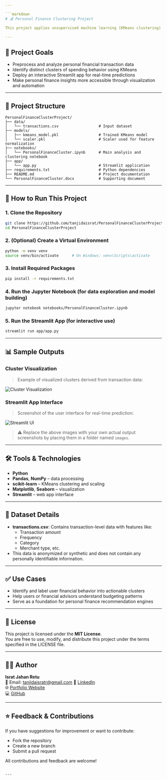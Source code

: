 ```yaml
---

```markdown
# 💰 Personal Finance Clustering Project

This project applies unsupervised machine learning (KMeans clustering) to personal finance transaction data to uncover behavioral patterns in spending habits. It also includes a Streamlit web application that allows users to input their own data and receive cluster predictions in real time.

---
```


## 📌 Project Goals

- Preprocess and analyze personal financial transaction data
- Identify distinct clusters of spending behavior using KMeans
- Deploy an interactive Streamlit app for real-time predictions
- Make personal finance insights more accessible through visualization and automation

---

## 📁 Project Structure

```
PersonalFinanceClusterProject/
├── data/
│   └── transactions.csv                  # Input dataset
├── models/
│   ├── kmeans_model.pkl                  # Trained KMeans model
│   └── scaler.pkl                        # Scaler used for feature normalization
├── notebooks/
│   └── PersonalFinanceCluster.ipynb      # Main analysis and clustering notebook
├── app/
│   └── app.py                            # Streamlit application
├── requirements.txt                      # Python dependencies
├── README.md                             # Project documentation
└── PersonalFinanceCluster.docx           # Supporting document
```

---

## 🚀 How to Run This Project

### 1. Clone the Repository

```bash
git clone https://github.com/tanjidaisrat/PersonalFinanceClusterProject.git
cd PersonalFinanceClusterProject
```

### 2. (Optional) Create a Virtual Environment

```bash
python -m venv venv
source venv/bin/activate      # On Windows: venv\Scripts\activate
```

### 3. Install Required Packages

```bash
pip install -r requirements.txt
```

### 4. Run the Jupyter Notebook (for data exploration and model building)

```bash
jupyter notebook notebooks/PersonalFinanceCluster.ipynb
```

### 5. Run the Streamlit App (for interactive use)

```bash
streamlit run app/app.py
```

---

## 📊 Sample Outputs

### Cluster Visualization

> Example of visualized clusters derived from transaction data:

![Cluster Visualization](images/sample-cluster.png)

### Streamlit App Interface

> Screenshot of the user interface for real-time prediction:

![Streamlit UI](images/sample-streamlit.png)

> ⚠️ Replace the above images with your own actual output screenshots by placing them in a folder named `images`.

---

## 🛠️ Tools & Technologies

- **Python**
- **Pandas**, **NumPy** – data processing
- **scikit-learn** – KMeans clustering and scaling
- **Matplotlib**, **Seaborn** – visualization
- **Streamlit** – web app interface

---

## 📂 Dataset Details

- **transactions.csv**: Contains transaction-level data with features like:
  - Transaction amount
  - Frequency
  - Category
  - Merchant type, etc.
- This data is anonymized or synthetic and does not contain any personally identifiable information.

---

## ✅ Use Cases

- Identify and label user financial behavior into actionable clusters
- Help users or financial advisors understand budgeting patterns
- Serve as a foundation for personal finance recommendation engines

---

## 📜 License

This project is licensed under the **MIT License**.  
You are free to use, modify, and distribute this project under the terms specified in the LICENSE file.

---

## 🙋‍♀️ Author

**Israt Jahan Retu**  
📧 Email: tanjidaisratr@gmail.com 
🔗 [LinkedIn](https://www.linkedin.com/in/your-profile)  
🌐 [Portfolio Website](https://)  
💻 [GitHub](https://github.com/tanjidaisrat)

---

## ⭐ Feedback & Contributions

If you have suggestions for improvement or want to contribute:

- Fork the repository
- Create a new branch
- Submit a pull request

All contributions and feedback are welcome!

```

---



